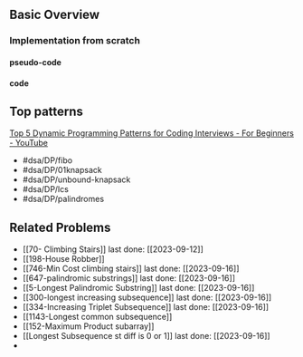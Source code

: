 ## Basic Overview

### Implementation from scratch
#### pseudo-code

#### code

## Top patterns
[Top 5 Dynamic Programming Patterns for Coding Interviews - For Beginners - YouTube](https://www.youtube.com/watch?v=mBNrRy2_hVs&list=PLot-Xpze53lcvx_tjrr_m2lgD2NsRHlNO&index=5)
- #dsa/DP/fibo
- #dsa/DP/01knapsack
- #dsa/DP/unbound-knapsack
- #dsa/DP/lcs
- #dsa/DP/palindromes

## Related Problems
- [[70- Climbing Stairs]] last done: [[2023-09-12]]
- [[198-House Robber]]
- [[746-Min Cost climbing stairs]] last done: [[2023-09-16]]
- [[647-palindromic substrings]] last done: [[2023-09-16]]
- [[5-Longest Palindromic Substring]] last done: [[2023-09-16]]
- [[300-longest increasing subsequence]] last done: [[2023-09-16]]
- [[334-Increasing Triplet Subsequence]] last done: [[2023-09-16]]
- [[1143-Longest common subsequence]]
- [[152-Maximum Product subarray]]
- [[Longest Subsequence st diff is 0 or 1]] last done: [[2023-09-16]]
- 


